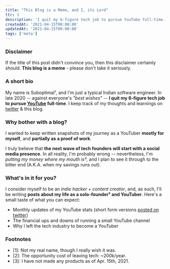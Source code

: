 ```yaml
---
title: "This Blog is a Meme, and I, its Lord"
ttr: 3
description: 'I quit my 6-figure tech job to pursue YouTube full-time.'
createdAt: '2021-04-15T00:00:00'
updatedAt: '2021-04-15T00:00:00'
tags: ['meta']
---
```

### Disclaimer
If the title of this post didn't convince you, then this disclaimer certainly should.
__This blog is a meme__ - please don't take it seriously.

### A short bio
My name is Suboptimal¹, and I'm just a typical Indian software engineer.
In late 2020 -- against everyone's *"best wishes"* -- __I quit my 6-figure tech job
to pursue [YouTube](https://youtube.com/SuboptimalEng) full-time__.
I keep track of my thoughts and learnings on [twitter](https://twitter.com/SuboptimalEng) & this blog.

### Why bother with a blog?
I wanted to keep written snapshots of my journey as a YouTuber __mostly for myself__, and __partially as a proof of work__.

I truly believe that __the next wave of tech founders will start with a social media presence__.
In all reality, I'm probably wrong -- nevertheless, I'm *putting my money where my mouth is²*,
and I plan to see it through to the bitter end (A.K.A. when my savings runs out).

### What's in it for you?
I consider myself to be an *indie hacker* + *content creator*, and, as such,
I'll be writing __posts about my life as a solo-founder³ and YouTuber__.
Here's a small taste of what you can expect:
- Monthly updates of my YouTube stats (short form versions [posted on twitter](https://twitter.com/SuboptimalEng/status/1362817842547216384?s=20))
- The financial ups and downs of running a small YouTube channel
- Why I left the tech industry to become a YouTuber

### Footnotes
- [1]: Not my real name, though I really wish it was.
- [2]: The opportunity cost of leaving tech: ~200k/year.
- [3]: I have not made any products as of Apr. 15th, 2021.
